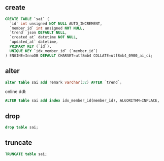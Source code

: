 ## create

```sql
CREATE TABLE `sai` (
  `id` int unsigned NOT NULL AUTO_INCREMENT,
  `member_id` int unsigned NOT NULL,
  `trend` json DEFAULT NULL,
  `created_at` datetime NOT NULL,
  `updated_at` datetime,
  PRIMARY KEY (`id`),
  UNIQUE KEY `idx_member_id` (`member_id`)
) ENGINE=InnoDB DEFAULT CHARSET=utf8mb4 COLLATE=utf8mb4_0900_ai_ci;
```

## alter

```sql
alter table sai add remark varchar(32) AFTER `trend`;
```

online ddl:

```sql
ALTER table sai add index idx_member_id(member_id), ALGORITHM=INPLACE, LOCK=NONE;
```

## drop

```sql
drop table sai;
```

## truncate

```sql
TRUNCATE table sai;
```

